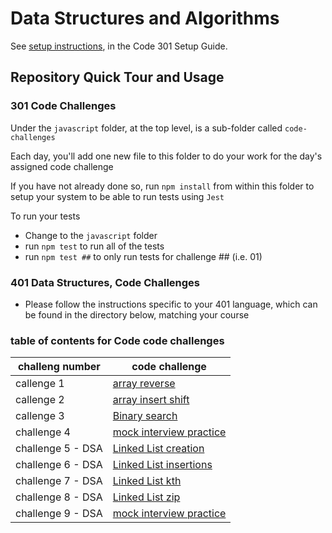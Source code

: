 # Data Structures and Algorithms

See [setup instructions](https://codefellows.github.io/setup-guide/code-301/2-code-challenges), in the Code 301 Setup Guide.

## Repository Quick Tour and Usage

### 301 Code Challenges

Under the `javascript` folder, at the top level, is a sub-folder called `code-challenges`

Each day, you'll add one new file to this folder to do your work for the day's assigned code challenge

If you have not already done so, run `npm install` from within this folder to setup your system to be able to run tests using `Jest`

To run your tests

- Change to the `javascript` folder
- run `npm test` to run all of the tests
- run `npm test ##` to only run tests for challenge ## (i.e. 01)

### 401 Data Structures, Code Challenges

- Please follow the instructions specific to your 401 language, which can be found in the directory below, matching your course

### table of contents for Code code challenges

| challeng number   | code challenge                                                                                      |
| ----------------- | --------------------------------------------------------------------------------------------------- |
| callenge 1        | [array reverse](./javascript/code-challenges/reverse-array/reverse-array.md)                        |
| callenge 2        | [array insert shift](./javascript/code-challenges/array-insert-shift/array-insert-shift.md)         |
| callenge 3        | [Binary search](./javascript/code-challenges/array-binary-search/array-binary-search.md)            |
| challenge 4       | [mock interview practice](./javascript/code-challenges/mock-interview/mock-interview.md)            |
| challenge 5 - DSA | [Linked List creation](./javascript/linked-list/linked-list-creation/linked-list.md)                |
| challenge 6 - DSA | [Linked List insertions](./javascript/linked-list/linked-list-insertions/linked-list-insertions.md) |
| challenge 7 - DSA | [Linked List kth](./javascript/linked-list/linked-list-kth/linked-list-kth.md)                      |
| challenge 8 - DSA | [Linked List zip](./javascript/linked-list/linked-list-zip/linked-list-zip.md)                      |
| challenge 9 - DSA | [mock interview practice](./javascript/linked-list/linked-list-reverse/linked-list-reverse.md)      |
